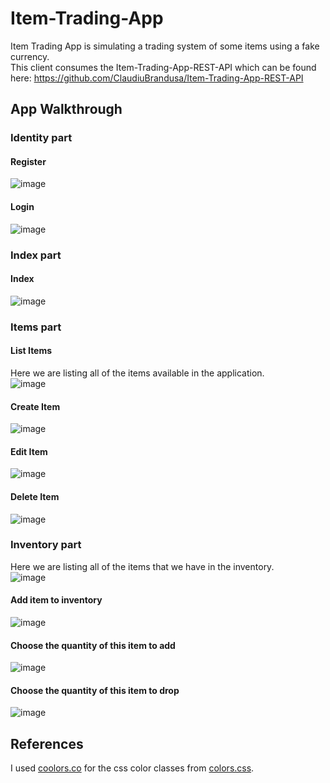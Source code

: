 # Item-Trading-App
Item Trading App is simulating a trading system of some items using a fake currency.  
This client consumes the Item-Trading-App-REST-API which can be found here: https://github.com/ClaudiuBrandusa/Item-Trading-App-REST-API

## App Walkthrough
### Identity part
#### Register
![image](https://drive.google.com/uc?export=view&id=1B9yx7hkvrKL3v5snwmIj3fHSPmOn9TU8)
#### Login
![image](https://drive.google.com/uc?export=view&id=18iGhwBL5-VGe2EwdMGtca-pJKnpNaoPD)
### Index part
#### Index
![image](https://drive.google.com/uc?export=view&id=1FuUFJz2phyLlbnXqRhfwA52grS7php3s)
### Items part
#### List Items
Here we are listing all of the items available in the application.  
![image](https://drive.google.com/uc?export=view&id=1vMWEF_cUwuHmfyNpje_Ek0JjJIhy6XCU)
#### Create Item
![image](https://drive.google.com/uc?export=view&id=1EzpBdDEfoGlRHLSzpHUV06DgBX-6GfK1)
#### Edit Item
![image](https://drive.google.com/uc?export=view&id=1ZuzLv1iFZo9WdMK2VhmCgEoKVzIgfjX0)
#### Delete Item
![image](https://drive.google.com/uc?export=view&id=1-OwnMeegPuTDXeRhm59Yz7Td0ISruMcA)
### Inventory part
Here we are listing all of the items that we have in the inventory.  
![image](https://drive.google.com/uc?export=view&id=1Qyrtkp4l2Dt7faC9WJbwV-yMaSFPR-qH)
#### Add item to inventory
![image](https://drive.google.com/uc?export=view&id=1lf1frDKG8h4USoBmK0jk9ICipOMoxIef)
#### Choose the quantity of this item to add
![image](https://drive.google.com/uc?export=view&id=1WGQP6W4a1ExUxznvi4LxSRX-e_1RDs1F)
#### Choose the quantity of this item to drop
![image](https://drive.google.com/uc?export=view&id=1d26ea0ze47q_pik2KOKwp8wlfe9fw5_V)

## References
I used [coolors.co](https://coolors.co/) for the css color classes from [colors.css](src/css/colors.css).